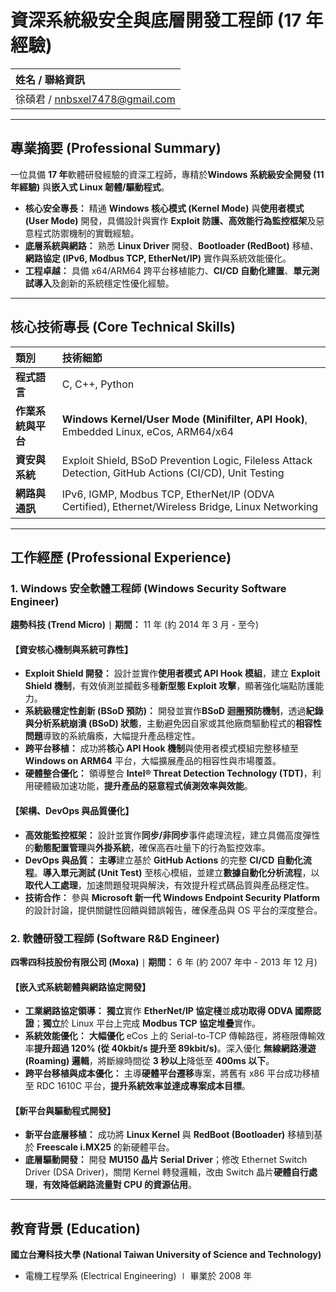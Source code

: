 
# 資深系統級安全與底層開發工程師 (17 年經驗)

| 姓名 / 聯絡資訊 |
| :--- |
| 徐碩君 / nnbsxel7478@gmail.com |

---

## 專業摘要 (Professional Summary)

一位具備 **17 年**軟體研發經驗的資深工程師，專精於**Windows 系統級安全開發 (11 年經驗)** 與**嵌入式 Linux 韌體/驅動程式**。

* **核心安全專長：** 精通 **Windows 核心模式 (Kernel Mode)** 與**使用者模式 (User Mode)** 開發，具備設計與實作 **Exploit 防護、高效能行為監控框架**及惡意程式防禦機制的實戰經驗。
* **底層系統與網路：** 熟悉 **Linux Driver** 開發、**Bootloader (RedBoot)** 移植、**網路協定 (IPv6, Modbus TCP, EtherNet/IP)** 實作與系統效能優化。
* **工程卓越：** 具備 x64/ARM64 跨平台移植能力、**CI/CD 自動化建置**、**單元測試導入**及創新的系統穩定性優化經驗。

---

## 核心技術專長 (Core Technical Skills)

| 類別 | 技術細節 |
| :--- | :--- |
| **程式語言** | C, C++, Python |
| **作業系統與平台** | **Windows Kernel/User Mode (Minifilter, API Hook)**, Embedded Linux, eCos, ARM64/x64 |
| **資安與系統** | Exploit Shield, BSoD Prevention Logic, Fileless Attack Detection, GitHub Actions (CI/CD), Unit Testing |
| **網路與通訊** | IPv6, IGMP, Modbus TCP, EtherNet/IP (ODVA Certified), Ethernet/Wireless Bridge, Linux Networking |

---

## 工作經歷 (Professional Experience)

### 1. Windows 安全軟體工程師 (Windows Security Software Engineer)
**趨勢科技 (Trend Micro)** $\mid$ **期間：** 11 年 (約 2014 年 3 月 - 至今)

#### 【資安核心機制與系統可靠性】

* **Exploit Shield 開發：** 設計並實作**使用者模式 API Hook 模組**，建立 **Exploit Shield 機制**，有效偵測並攔截多種**新型態 Exploit 攻擊**，顯著強化端點防護能力。
* **系統級穩定性創新 (BSoD 預防)：** 開發並實作**BSoD 迴圈預防機制**，透過**紀錄與分析系統崩潰 (BSoD) 狀態**，主動避免因自家或其他廠商驅動程式的**相容性問題**導致的系統癱瘓，大幅提升產品穩定性。
* **跨平台移植：** 成功將**核心 API Hook 機制**與使用者模式模組完整移植至 **Windows on ARM64** 平台，大幅擴展產品的相容性與市場覆蓋。
* **硬體整合優化：** 領導整合 **Intel® Threat Detection Technology (TDT)**，利用硬體級加速功能，**提升產品的惡意程式偵測效率與效能**。

#### 【架構、DevOps 與品質優化】

* **高效能監控框架：** 設計並實作**同步/非同步**事件處理流程，建立具備高度彈性的**動態配置管理**與**外掛系統**，確保高吞吐量下的行為監控效率。
* **DevOps 與品質：** **主導**建立基於 **GitHub Actions** 的完整 **CI/CD 自動化流程**。**導入單元測試 (Unit Test)** 至核心模組，並建立**數據自動化分析流程**，以**取代人工處理**，加速問題發現與解決，有效提升程式碼品質與產品穩定性。
* **技術合作：** 參與 **Microsoft 新一代 Windows Endpoint Security Platform** 的設計討論，提供關鍵性回饋與錯誤報告，確保產品與 OS 平台的深度整合。

### 2. 軟體研發工程師 (Software R&D Engineer)
**四零四科技股份有限公司 (Moxa)** $\mid$ **期間：** 6 年 (約 2007 年中 - 2013 年 12 月)

#### 【嵌入式系統韌體與網路協定開發】

* **工業網路協定領導：** **獨立**實作 **EtherNet/IP 協定棧**並**成功取得 ODVA 國際認證**；**獨立**於 Linux 平台上完成 **Modbus TCP 協定堆疊**實作。
* **系統效能優化：** **大幅優化** eCos 上的 Serial-to-TCP 傳輸路徑，將極限傳輸效率**提升超過 120% (從 40kbit/s 提升至 89kbit/s)**。深入優化 **無線網路漫遊 (Roaming) 邏輯**，將斷線時間從 **3 秒以上**降低至 **400ms 以下**。
* **跨平台移植與成本優化：** 主導**硬體平台遷移**專案，將舊有 x86 平台成功移植至 RDC 1610C 平台，**提升系統效率並達成專案成本目標**。

#### 【新平台與驅動程式開發】

* **新平台底層移植：** 成功將 **Linux Kernel** 與 **RedBoot (Bootloader)** 移植到基於 **Freescale i.MX25** 的新硬體平台。
* **底層驅動開發：** 開發 **MU150 晶片 Serial Driver**；修改 Ethernet Switch Driver (DSA Driver)，關閉 Kernel 轉發邏輯，改由 Switch 晶片**硬體自行處理**，**有效降低網路流量對 CPU 的資源佔用**。

---

## 教育背景 (Education)

**國立台灣科技大學 (National Taiwan University of Science and Technology)**
* 電機工程學系 (Electrical Engineering) $\mid$ 畢業於 2008 年


